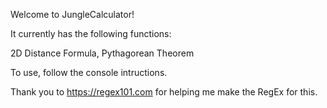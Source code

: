 Welcome to JungleCalculator!

It currently has the following functions:

2D Distance Formula,
Pythagorean Theorem


To use, follow the console intructions.

Thank you to https://regex101.com for helping me make the RegEx for this.
